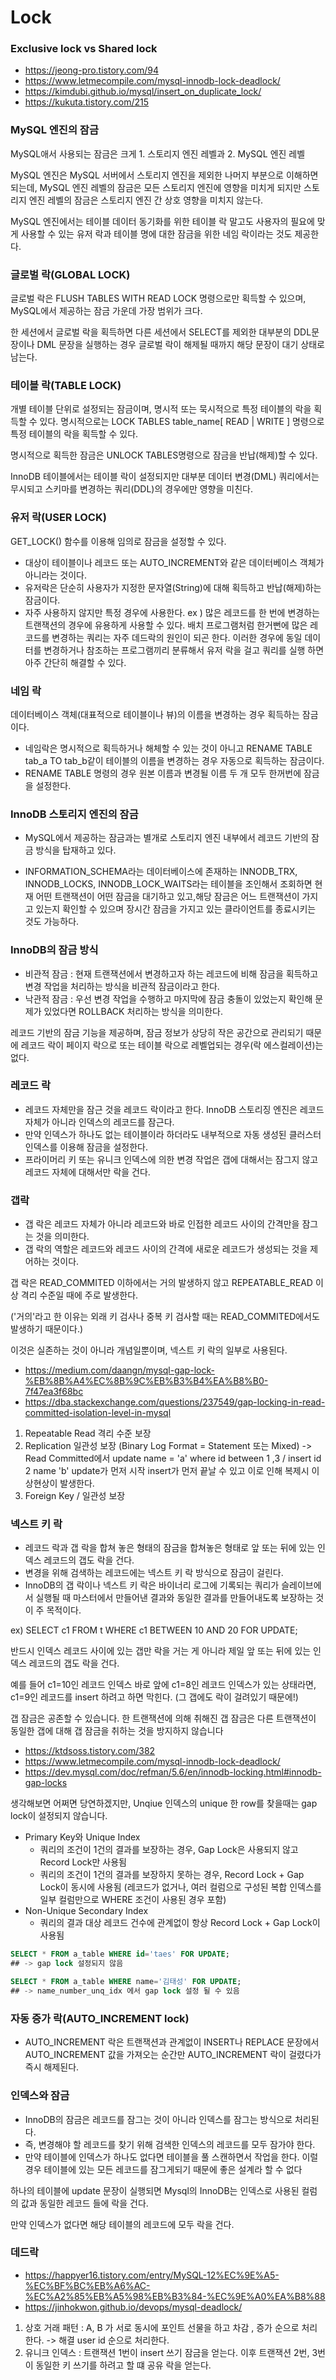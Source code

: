 # Lock
 
### Exclusive lock vs Shared lock

- https://jeong-pro.tistory.com/94
- https://www.letmecompile.com/mysql-innodb-lock-deadlock/
- https://kimdubi.github.io/mysql/insert_on_duplicate_lock/
- https://kukuta.tistory.com/215 
 
### MySQL 엔진의 잠금

MySQL애서 사용되는 잠금은 크게 1. 스토리지 엔진 레벨과 2. MySQL 엔진 레벨

MySQL 엔진은 MySQL 서버에서 스토리지 엔진을 제외한 나머지 부분으로 이해하면 되는데, MySQL 엔진 레벨의 잠금은 모든 스토리지 엔진에 영향을 미치게 되지만 스토리지 엔진 레벨의 잠금은 스토리지 엔진 간 상호 영향을 미치지 않는다. 

MySQL 엔진에서는 테이블 데이터 동기화를 위한 테이블 락 말고도 사용자의 필요에 맞게 사용할 수 있는 유저 락과 테이블 명에 대한 잠금을 위한 네임 락이라는 것도 제공한다.

### 글로벌 락(GLOBAL LOCK)

글로벌 락은 FLUSH TABLES WITH READ LOCK 명령으로만 획득할 수 있으며, MySQL에서 제공하는 잠금 가운데 가장 범위가 크다.

한 세션에서 글로벌 락을 획득하면 다른 세션에서 SELECT를 제외한 대부분의 DDL문장이나 DML 문장을 실행하는 경우 글로벌 락이 해제될 때까지 해당 문장이 대기 상태로 남는다.

### 테이블 락(TABLE LOCK)

개별 테이블 단위로 설정되는 잠금이며, 명시적 또는 묵시적으로 특정 테이블의 락을 획득할 수 있다. 명시적으로는 LOCK TABLES table_name[ READ | WRITE ] 명령으로 특정 테이블의 락을 획득할 수 있다.

명시적으로 획득한 잠금은 UNLOCK TABLES명령으로 잠금을 반납(해제)할 수 있다.

InnoDB 테이블에서는 테이블 락이 설정되지만 대부분 데이터 변경(DML) 쿼리에서는 무시되고 스키마를 변경하는 쿼리(DDL)의 경우에만 영향을 미친다.

### 유저 락(USER LOCK)

GET_LOCK() 함수를 이용해 임의로 잠금을 설정할 수 있다. 

- 대상이 테이블이나 레코드 또는 AUTO_INCREMENT와 같은 데이터베이스 객체가 아니라는 것이다. 
- 유저락은 단순히 사용자가 지정한 문자열(String)에 대해 획득하고 반납(해제)하는 잠금이다.
- 자주 사용하지 않지만 특정 경우에 사용한다. ex ) 많은 레코드를 한 번에 변경하는 트랜잭션의 경우에 유용하게 사용할 수 있다. 배치 프로그램처럼 한거뻔에 많은 레코드를 변경하는 쿼리는 자주 데드락의 원인이 되곤 한다. 이러한 경우에 동일 데이터를 변경하거나 참조하는 프로그램끼리 분류해서 유저 락을 걸고 쿼리를 실행 하면 아주 간단히 해결할 수 있다.

### 네임 락

데이터베이스 객체(대표적으로 테이블이나 뷰)의 이름을 변경하는 경우 획득하는 잠금이다. 

- 네임락은 명시적으로 획득하거나 해체할 수 있는 것이 아니고 RENAME TABLE tab_a TO tab_b같이 테이블의 이름을 변경하는 경우 자동으로 획득하는 잠금이다. 
- RENAME TABLE 명령의 경우 원본 이름과 변경될 이름 두 개 모두 한꺼번에 잠금을 설정한다.

### InnoDB 스토리지 엔진의 잠금

- MySQL에서 제공하는 잠금과는 별개로 스토리지 엔진 내부에서 레코드 기반의 잠금 방식을 탑재하고 있다.

- INFORMATION_SCHEMA라는 데이터베이스에 존재하는 INNODB_TRX, INNODB_LOCKS, INNODB_LOCK_WAITS라는 테이블을 조인해서 조회하면 현재 어떤 트랜잭션이 어떤 잠금을 대기하고 있고,해당 잠금은 어느 트랜잭션이 가지고 있는지 확인할 수 있으며 장시간 잠금을 가지고 있는 클라이언트를 종료시키는 것도 가능하다.

### InnoDB의 잠금 방식

- 비관적 잠금 : 현재 트랜잭션에서 변경하고자 하는 레코드에 비해 잠금을 획득하고 변경 작업을 처리하는 방식을 비관적 잠금이라고 한다. 
- 낙관적 잠금 : 우선 변경 작업을 수행하고 마지막에 잠금 충돌이 있었는지 확인해 문제가 있었다면 ROLLBACK 처리하는 방식을 의미한다.

레코드 기반의 잠금 기능을 제공하며, 잠금 정보가 상당히 작은 공간으로 관리되기 때문에 레코드 락이
페이지 락으로 또는 테이블 락으로 레벨업되는 경우(락 에스컬레이션)는 없다.


### 레코드 락

- 레코드 자체만을 잠근 것을 레코드 락이라고 한다. InnoDB 스토리징 엔진은 레코드 자체가 아니라 인덱스의 레코드를 잠근다.
- 만약 인덱스가 하나도 없는 테이블이라 하더라도 내부적으로 자동 생성된 클러스터 인덱스를 이용해 잠금을 설정한다.
- 프라이머리 키 또는 유니크 인덱스에 의한 변경 작업은 갭에 대해서는 잠그지 않고 레코드 자체에 대해서만 락을 건다.

### 갭락 
- 갭 락은 레코드 자체가 아니라 레코드와 바로 인접한 레코드 사이의 간격만을 잠그는 것을 의미한다.
- 갭 락의 역할은 레코드와 레코드 사이의 간격에 새로운 레코드가 생성되는 것을 제어하는 것이다.

갭 락은 READ_COMMITED 이하에서는 거의 발생하지 않고 REPEATABLE_READ 이상 격리 수준일 때에 주로 발생한다. 

('거의'라고 한 이유는 외래 키 검사나 중복 키 검사할 때는 READ_COMMITED에서도 발생하기 때문이다.)

이것은 실존하는 것이 아니라 개념일뿐이며, 넥스트 키 락의 일부로 사용된다.

- https://medium.com/daangn/mysql-gap-lock-%EB%8B%A4%EC%8B%9C%EB%B3%B4%EA%B8%B0-7f47ea3f68bc
- https://dba.stackexchange.com/questions/237549/gap-locking-in-read-committed-isolation-level-in-mysql

1. Repeatable Read 격리 수준 보장
2. Replication 일관성 보장 (Binary Log Format = Statement 또는 Mixed)
-> Read Committed에서 update name = 'a' where id between 1 ,3 / insert id 2 name 'b'
update가 먼저 시작 insert가 먼저 끝날 수 있고 이로 인해 복제시 이상현상이 발생한다. 
3. Foreign Key / 일관성 보장


### 넥스트 키 락
- 레코드 락과 갭 락을 합쳐 놓은 형태의 잠금을 합쳐놓은 형태로 앞 또는 뒤에 있는 인덱스 레코드의 갭도 락을 건다.
- 변경을 위해 검색하는 레코드에는 넥스트 키 락 방식으로 잠금이 걸린다.
- InnoDB의 갭 락이나 넥스트 키 락은 바이너리 로그에 기록되는 쿼리가 슬레이브에서 실행될 때 마스터에서 만들어낸 결과와 동일한 결과를 만들어내도록 보장하는 것이 주 목적이다.

ex) SELECT c1 FROM t WHERE c1 BETWEEN 10 AND 20 FOR UPDATE;
    
반드시 인덱스 레코드 사이에 있는 갭만 락을 거는 게 아니라 제일 앞 또는 뒤에 있는 인덱스 레코드의 갭도 락을 건다. 

예를 들어 c1=10인 레코드 인덱스 바로 앞에 c1=8인 레코드 인덱스가 있는 상태라면, c1=9인 레코드를 insert 하려고 하면 막힌다. (그 갭에도 락이 걸려있기 때문에!)

갭 잠금은 공존할 수 있습니다. 한 트랜잭션에 의해 취해진 갭 잠금은 다른 트랜잭션이 동일한 갭에 대해 갭 잠금을 취하는 것을 방지하지 않습니다

- https://ktdsoss.tistory.com/382
- https://www.letmecompile.com/mysql-innodb-lock-deadlock/
- https://dev.mysql.com/doc/refman/5.6/en/innodb-locking.html#innodb-gap-locks

생각해보면 어쩌면 당연하겠지만, Unqiue 인덱스의 unique 한 row를 찾을때는 gap lock이 설정되지 않습니다.

- Primary Key와 Unique Index
    - 쿼리의 조건이 1건의 결과를 보장하는 경우, Gap Lock은 사용되지 않고 Record Lock만 사용됨
    - 쿼리의 조건이 1건의 결과를 보장하지 못하는 경우, Record Lock + Gap Lock이 동시에 사용됨 (레코드가 없거나, 여러 컬럼으로 구성된 복합 인덱스를 일부 컬럼만으로 WHERE 조건이 사용된 경우 포함)
- Non-Unique Secondary Index
    - 쿼리의 결과 대상 레코드 건수에 관계없이 항상 Record Lock + Gap Lock이 사용됨


~~~sql
SELECT * FROM a_table WHERE id='taes' FOR UPDATE;
## -> gap lock 설정되지 않음

SELECT * FROM a_table WHERE name='김태성' FOR UPDATE;
## -> name_number_unq_idx 에서 gap lock 설정 될 수 있음
~~~

### 자동 증가 락(AUTO_INCREMENT lock)

- AUTO_INCREMENT 락은 트랜잭션과 관계없이 INSERT나 REPLACE 문장에서 AUTO_INCREMENT 값을 가져오는 순간만 AUTO_INCREMENT 락이 걸렸다가 즉시 해제된다.

### 인덱스와 잠금

- InnoDB의 잠금은 레코드를 잠그는 것이 아니라 인덱스를 잠그는 방식으로 처리된다.
- 즉, 변경해야 할 레코드를 찾기 위해 검색한 인덱스의 레코드를 모두 잠가야 한다.
- 만약 테이블에 인덱스가 하나도 없다면 테이블을 풀 스캔하면서 작업을 한다. 이럴경우 테이블에 있는 모든 레코드를 잠그게되기 때문에 좋은 설계라 할 수 없다


하나의 테이블에 update 문장이 실행되면 Mysql의 InnoDB는 인덱스로 사용된 컬럼의 값과 동일한 레코드 들에 락을 건다. 

만약 인덱스가 없다면 해당 테이블의 레코드에 모두 락을 건다.


### 데드락 

- https://happyer16.tistory.com/entry/MySQL-12%EC%9E%A5-%EC%BF%BC%EB%A6%AC-%EC%A2%85%EB%A5%98%EB%B3%84-%EC%9E%A0%EA%B8%88
- https://jinhokwon.github.io/devops/mysql-deadlock/

1. 상호 거래 패턴 : A, B 가 서로 동시에 포인트 선물을 하고 차감 , 증가 순으로 처리한다. -> 해결 user id 순으로 처리한다. 
2. 유니크 인덱스 : 트랜잭션 1번이 insert 쓰기 잠금을 얻는다. 이후 트랜잭션 2번, 3번이 동일한 키 쓰기를 하려고 할 떄 공유 락을 얻는다. 

